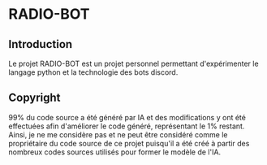 # RADIO-BOT

## Introduction
Le projet RADIO-BOT est un projet personnel permettant d'expérimenter le langage python et la technologie des bots discord.

## Copyright
99% du code source a été généré par IA et des modifications y ont été effectuées afin d'améliorer le code généré, représentant le 1% restant.
Ainsi, je ne me considère pas et ne peut être considéré comme le propriétaire du code source de ce projet puisqu'il a été créé à partir des nombreux codes sources utilisés pour former le modèle de l'IA.